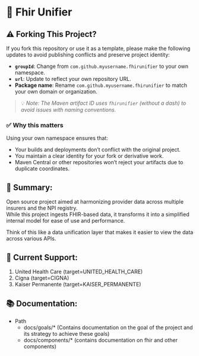 # 🚀 Fhir Unifier

## ⚠️ Forking This Project?

If you fork this repository or use it as a template, please make the following updates to avoid publishing conflicts and preserve project identity:

- **`groupId`**: Change from `com.github.myusername.fhirunifier` to your own namespace.
- **`url`**: Update to reflect your own repository URL.
- **Package name**: Rename `com.github.myusername.fhirunifier` to match your own domain or organization.

> 💡 _Note: The Maven artifact ID uses `fhirunifier` (without a dash) to avoid issues with naming conventions._


### ✅ Why this matters

Using your own namespace ensures that:

- Your builds and deployments don’t conflict with the original project.
- You maintain a clear identity for your fork or derivative work.
- Maven Central or other repositories won’t reject your artifacts due to duplicate coordinates.




## 📖 Summary:
Open source project aimed at harmonizing provider data across multiple insurers and the NPI registry. <br>
While this project ingests FHIR-based data, it transforms it into a simplified internal model for ease of use and performance.<br>

Think of this like a data unification layer that makes it easier to view the data across various APIs. <br>

## 🎯 Current Support:

1. United Health Care (target=UNITED_HEALTH_CARE)
2. Cigna (target=CIGNA)
3. Kaiser Permanente (target=KAISER_PERMANENTE)

## 📚 Documentation:

- Path
  - docs/goals/* (Contains documentation on the goal of the project and its strategy to achieve these goals)
  - docs/components/* (contains documentation on fhir and other components)

